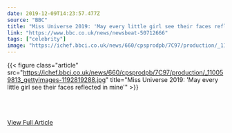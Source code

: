 ```yaml
---
date: 2019-12-09T14:23:57.477Z 
source: "BBC" 
title: "Miss Universe 2019: 'May every little girl see their faces reflected in mine'" 
link: "https://www.bbc.co.uk/news/newsbeat-50712666" 
tags: ["celebrity"] 
image: "https://ichef.bbci.co.uk/news/660/cpsprodpb/7C97/production/_110059813_gettyimages-1192819288.jpg" 
---
```

{{< figure class="article" src="https://ichef.bbci.co.uk/news/660/cpsprodpb/7C97/production/_110059813_gettyimages-1192819288.jpg" title="Miss Universe 2019: 'May every little girl see their faces reflected in mine'" >}}

<br/><br/><br/>
<a href='https://www.bbc.co.uk/news/newsbeat-50712666' class='btn' target='_blank'>View Full Article</a>
